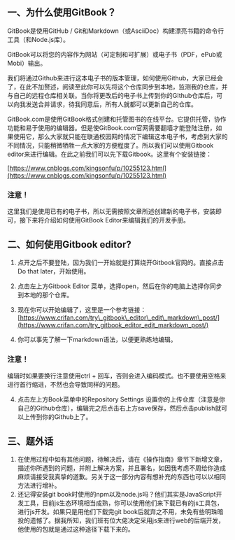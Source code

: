 ## 一、为什么使用GitBook？

GitBook是使用GitHub / Git和Markdown（或AsciiDoc）构建漂亮书籍的命令行工具（和Node.js库）。

GitBook可以将您的内容作为网站（可定制和可扩展）或电子书（PDF，ePub或Mobi）输出。

我们将通过Github来进行这本电子书的版本管理，如何使用Github，大家已经会了，在此不加赘述，阅读至此你可以先将这个仓库同步到本地，监测我的仓库，并与自己的远程仓库相关联。当你将更改后的电子书上传到你的GIthub仓库后，可以向我发送合并请求，待我同意后，所有人就都可以更新自己的仓库。

GitBook.com是使用GitBook格式创建和托管图书的在线平台。它提供托管，协作功能和易于使用的编辑器。但是使GitBook.com官网需要翻墙才能登陆注册，如果使用它，那么大家就只能在联通校园网的情况下编辑这本电子书，考虑到大家的不同情况，只能稍微牺牲一点大家的方便程度了。所以我们可以使用Gitbook editor来进行编辑。在此之前我们可以先下载Gitbook。这里有个安装链接：

[https://www.cnblogs.com/kingsonfu/p/10255123.html](https://www.cnblogs.com/kingsonfu/p/10255123.html)

### 注意！

这里我们是使用已有的电子书，所以无需按照文章所述创建新的电子书，安装即可，接下来将介绍如何使用GitBook Editor来编辑我们的开发手册。

## 二、如何使用Gitbook editor?

1. 点开之后不要登陆，因为我们一开始就是打算绕开Gitbook官网的。直接点击Do that later，开始使用。

2. 点击左上方Gitbook Editor 菜单，选择open，然后在你的电脑上选择你同步到本地的那个仓库。

3. 现在你可以开始编辑了，这里是一个参考链接：[https://www.crifan.com/try\_gitbook\_editor\_edit\_markdown\_post/](https://www.crifan.com/try_gitbook_editor_edit_markdown_post/)

4. 你可以事先了解一下markdown语法，以便更熟练地编辑。

### 注意！

编辑时如果要换行注意使用ctrl + 回车，否则会进入编码模式。也不要使用空格来进行首行缩进，不然也会导致同样的问题。

4. 点击左上方Book菜单中的Repository Settings 设置你的上传仓库（注意是你自己的Github仓库），编辑完之后点击右上方save保存，然后点击publish就可以上传到你的Github上了。

## 三、题外话

1. 在使用过程中如有其他问题，待解决后，请在《操作指南》章节下新增文章，描述你所遇到的问题，并附上解决方案，并且署名，如因我考虑不周给你造成麻烦请接受我真挚的道歉。另关于这一部分内容有想补充的东西也可以以相同方法进行增补。
2. 还记得安装git book时使用的npm以及node.js吗？他们其实是JavaScript开发工具，目前js生态环境相当成熟，你可以使用他们来下载已有的js工具包，进行js开发。如果只是用他们下载完git book后就弃之不用，未免有些明珠暗投的遗憾了。据我所知，我们班有位大佬决定采用js来进行web的后端开发，他使用的包就是通过这种途径下载下来的。



